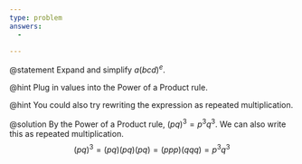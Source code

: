 ```yaml
---
type: problem
answers:
  - 

---
```


@statement
Expand and simplify $a(bcd)^e$.

@hint
Plug in values into the Power of a Product rule. 

@hint
You could also try rewriting the expression as repeated multiplication. 

@solution
By the Power of a Product rule, $(pq)^3=p^3q^3$. We can also write this as repeated multiplication. 
$$(pq)^3=(pq)(pq)(pq)=(ppp)(qqq)=p^3q^3$$
<!--stackedit_data:
eyJoaXN0b3J5IjpbNzU4NDY3NjM0XX0=
-->
